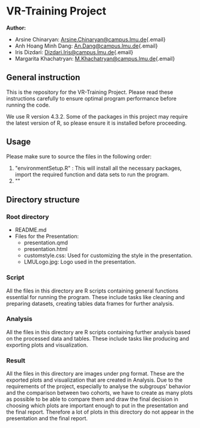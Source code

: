 # VR-Training Project

**Author:**

-   Arsine Chinaryan: [Arsine.Chinaryan\@campus.lmu.de](mailto:Arsine.Chinaryan@campus.lmu.de){.email}
-   Anh Hoang Minh Dang: [An.Dang\@campus.lmu.de](mailto:An.Dang@campus.lmu.de){.email}
-   Iris Dizdari: [Dizdari.Iris\@campus.lmu.de](mailto:Dizdari.Iris@campus.lmu.de){.email}
-   Margarita Khachatryan: [M.Khachatryan\@campus.lmu.de](mailto:M.Khachatryan@campus.lmu.de){.email}

## General instruction

This is the repository for the VR-Training Project. Please read these instructions carefully to ensure optimal program performance before running the code.

We use R version 4.3.2. Some of the packages in this project may require the latest version of R, so please ensure it is installed before proceeding.

## Usage

Please make sure to source the files in the following order:

1.  "environmentSetup.R" : This will install all the necessary packages, import the required function and data sets to run the program.
2.  ""

## Directory structure

### Root directory

-   README.md
-   Files for the Presentation:
    -   presentation.qmd
    -   presentation.html
    -   customstyle.css: Used for customizing the style in the presentation.
    -   LMULogo.jpg: Logo used in the presentation.

### Script

All the files in this directory are R scripts containing general functions essential for running the program. These include tasks like cleaning and preparing datasets, creating tables data frames for further analysis.

### Analysis

All the files in this directory are R scripts containing further analysis based on the processed data and tables. These include tasks like producing and exporting plots and visualization.

### Result

All the files in this directory are images under png format. These are the exported plots and visualization that are created in Analysis. Due to the requirements of the project, especially to analyse the subgroups' behavior and the comparison between two cohorts, we have to create as many plots as possible to be able to compare them and draw the final decision in choosing which plots are important enough to put in the presentation and the final report. Therefore a lot of plots in this directory do not appear in the presentation and the final report.
